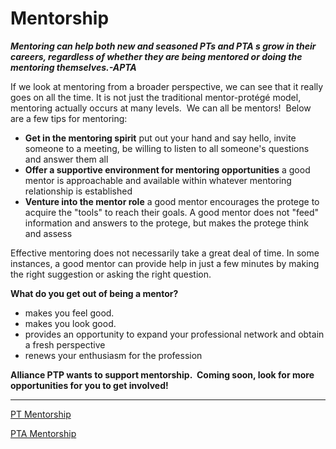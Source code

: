 # Mentorship

***Mentoring can help both new and seasoned PTs and PTA s grow in their careers, regardless of whether they are being mentored or doing the mentoring themselves.-APTA***

If we look at mentoring from a broader perspective, we can see that it really goes on all the time. It is not just the traditional mentor-protégé model, mentoring actually occurs at many levels.  We can all be mentors!  Below are a few tips for mentoring:

- **Get in the mentoring spirit** put out your hand and say hello, invite someone to a meeting, be willing to listen to all someone's questions and answer them all
- **Offer a supportive environment for mentoring opportunities** a good mentor is approachable and available within whatever mentoring relationship is established
- **Venture into the mentor role** a good mentor encourages the protege to acquire the "tools" to reach their goals. A good mentor does not "feed" information and answers to the protege, but makes the protege think and assess

Effective mentoring does not necessarily take a great deal of time. In some instances, a good mentor can provide help in just a few minutes by making the right suggestion or asking the right question.

**What do you get out of being a mentor?**

- makes you feel good.
- makes you look good.
- provides an opportunity to expand your professional network and obtain a fresh perspective
- renews your enthusiasm for the profession

**Alliance PTP wants to support mentorship.  Coming soon, look for more opportunities for you to get involved!**

---

[PT Mentorship](Mentorship%20ddd527858ba1429f8f32fa57f72338e3/PT%20Mentorship%207e31f09492b840198259cbb9791a7b78.md)

[PTA Mentorship](Mentorship%20ddd527858ba1429f8f32fa57f72338e3/PTA%20Mentorship%20d9443e9949eb41cc99823d40ab49b6a8.md)